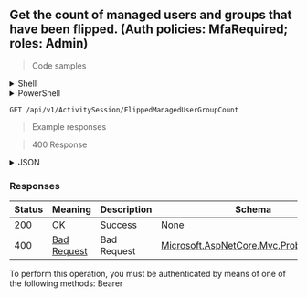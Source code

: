 
## Get the count of managed users and groups that have been flipped. (Auth policies: MfaRequired; roles: Admin)

<a id="opIdGetFlippedManagedUserGroupCountAsync"></a>

> Code samples

<details><summary>Shell</summary>


```shell
# You can also use wget
curl -X GET /api/v1/ActivitySession/FlippedManagedUserGroupCount \
  -H 'Accept: application/json' \
  -H 'Authorization: Bearer TOKEN'

```


</details>

<details><summary>PowerShell</summary>


```powershell
# PowerShell example

$NPSUrl = "https://localhost:6500"

$Login = @{
    Login = "User"
    Password = "Password"
}
# Cookie container for multi-factor authentication
$WebSession = New-Object Microsoft.PowerShell.Commands.WebRequestSession
$Token = Invoke-RestMethod -Uri "$($NPSUrl)/signinBody" -Method POST -Body (ConvertTo-Json $Login) -WebSession $WebSession -ContentType "application/json"
$Token = Invoke-RestMethod -Uri "$($NPSUrl)/signin2fa" -Method Post -Body $MfaCode -Headers @{Authorization = "Bearer $Token"} -WebSession $WebSession -ContentType "application/json"

$Headers = @{
    Authorization = "Bearer $Token"
}
Invoke-RestMethod -Method GET -Uri "$($NPSUrl)/api/v1/ActivitySession/FlippedManagedUserGroupCount -Headers $Headers -ContentType "application/json"
```


</details>

`GET /api/v1/ActivitySession/FlippedManagedUserGroupCount`

> Example responses

> 400 Response

<details><summary>JSON</summary>


```json
{
  "type": "string",
  "title": "string",
  "status": 0,
  "detail": "string",
  "instance": "string",
  "property1": null,
  "property2": null
}
```


</details>

<h3 id="get-the-count-of-managed-users-and-groups-that-have-been-flipped.-(auth-policies:-mfarequired;-roles:-admin)-responses">Responses</h3>

|Status|Meaning|Description|Schema|
|---|---|---|---|
|200|[OK](https://tools.ietf.org/html/rfc7231#section-6.3.1)|Success|None|
|400|[Bad Request](https://tools.ietf.org/html/rfc7231#section-6.5.1)|Bad Request|[Microsoft.AspNetCore.Mvc.ProblemDetails](../Models/microsoft.aspnetcore.mvc.problemdetails.md)|

<aside class="warning">
To perform this operation, you must be authenticated by means of one of the following methods:
Bearer
</aside>


